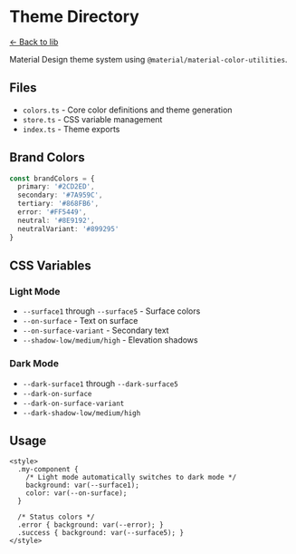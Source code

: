 # Theme Directory

[← Back to lib](../README.md)

Material Design theme system using `@material/material-color-utilities`.

## Files
- `colors.ts` - Core color definitions and theme generation
- `store.ts` - CSS variable management
- `index.ts` - Theme exports

## Brand Colors
```typescript
const brandColors = {
  primary: '#2CD2ED',
  secondary: '#7A959C',
  tertiary: '#868FB6',
  error: '#FF5449',
  neutral: '#8E9192',
  neutralVariant: '#899295'
}
```

## CSS Variables

### Light Mode
- `--surface1` through `--surface5` - Surface colors
- `--on-surface` - Text on surface
- `--on-surface-variant` - Secondary text
- `--shadow-low/medium/high` - Elevation shadows

### Dark Mode
- `--dark-surface1` through `--dark-surface5`
- `--dark-on-surface`
- `--dark-on-surface-variant`
- `--dark-shadow-low/medium/high`

## Usage

```svelte
<style>
  .my-component {
    /* Light mode automatically switches to dark mode */
    background: var(--surface1);
    color: var(--on-surface);
  }

  /* Status colors */
  .error { background: var(--error); }
  .success { background: var(--surface5); }
</style>
``` 